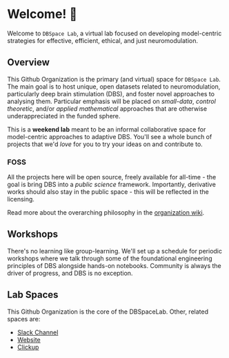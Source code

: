 # Welcome! 👋
Welcome to ```DBSpace Lab```, a virtual lab focused on developing model-centric strategies for effective, efficient, ethical, and just neuromodulation.

## Overview

This Github Organization is the primary (and virtual) space for ```DBSpace Lab```.
The main goal is to host unique, open datasets related to neuromodulation, particularly deep brain stimulation (DBS), and foster novel approaches to analysing them.
Particular emphasis will be placed on *small-data*, *control theoretic*, and/or *applied mathematical* approaches that are otherwise underappreciated in the funded sphere.

This is a **weekend lab** meant to be an informal collaborative space for model-centric approaches to adaptive DBS.
You'll see a whole bunch of projects that we'd *love* for you to try your ideas on and contribute to.

### FOSS
All the projects here will be open source, freely available for all-time - the goal is bring DBS into a *public science* framework.
Importantly, derivative works should also stay in the public space - this will be reflected in the licensing.

Read more about the overarching philosophy in the [organization wiki](https://github.com/dbspaceLab/.github/wiki/dbspaceLab-Wiki).

## Workshops
There's no learning like group-learning.
We'll set up a schedule for periodic workshops where we talk through some of the foundational engineering principles of DBS alongside hands-on notebooks.
Community is always the driver of progress, and DBS is no exception.

## Lab Spaces
This Github Organization is the core of the DBSpaceLab.
Other, related spaces are:
  - [Slack Channel](https://dbspacelab.slack.com)
  - [Website](https://dbspace.ai)
  - [Clickup]()
